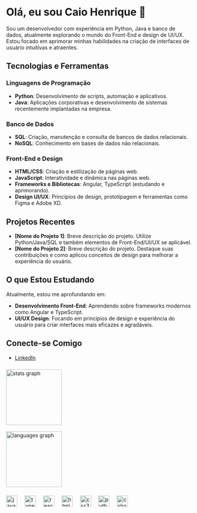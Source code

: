 # Olá, eu sou Caio Henrique 👋

Sou um desenvolvedor com experiência em Python, Java e banco de dados, atualmente explorando o mundo do Front-End e design de UI/UX. Estou focado em aprimorar minhas habilidades na criação de interfaces de usuário intuitivas e atraentes.

## Tecnologias e Ferramentas

### Linguagens de Programação
- **Python**: Desenvolvimento de scripts, automação e aplicativos.
- **Java**: Aplicações corporativas e desenvolvimento de sistemas recentemente implantadas na empresa.

### Banco de Dados
- **SQL**: Criação, manutenção e consulta de bancos de dados relacionais.
- **NoSQL**: Conhecimento em bases de dados não relacionais.

### Front-End e Design
- **HTML/CSS**: Criação e estilização de páginas web.
- **JavaScript**: Interatividade e dinâmica nas páginas web.
- **Frameworks e Bibliotecas**: Angular, TypeScript (estudando e aprimorando).
- **Design UI/UX**: Princípios de design, prototipagem e ferramentas como Figma e Adobe XD.

## Projetos Recentes

- **[Nome do Projeto 1]**: Breve descrição do projeto. Utilize Python/Java/SQL e também elementos de Front-End/UI/UX se aplicável.
- **[Nome do Projeto 2]**: Breve descrição do projeto. Destaque suas contribuições e como aplicou conceitos de design para melhorar a experiência do usuário.

## O que Estou Estudando

Atualmente, estou me aprofundando em:
- **Desenvolvimento Front-End**: Aprendendo sobre frameworks modernos como Angular e TypeScript.
- **UI/UX Design**: Focando em princípios de design e experiência do usuário para criar interfaces mais eficazes e agradáveis.

## Conecte-se Comigo

- [LinkedIn](https://www.linkedin.com/in/caio-silva361/)

###

<div>
  <img src="https://github-readme-stats.vercel.app/api?username=caiosilvatrofino&hide_title=false&hide_rank=false&show_icons=true&include_all_commits=true&count_private=true&disable_animations=false&theme=dracula&locale=en&hide_border=false" height="150" alt="stats graph"  />
  <br>
   <br>
  <img src="https://github-readme-stats.vercel.app/api/top-langs?username=caiosilvatrofino&locale=en&hide_title=false&layout=compact&card_width=320&langs_count=5&theme=dracula&hide_border=false" height="150" alt="languages graph"  />
</div>

###

<div align="left">
  <img src="https://cdn.jsdelivr.net/gh/devicons/devicon/icons/javascript/javascript-original.svg" height="30" alt="javascript logo"  />
  <img width="12" />
  <img src="https://cdn.jsdelivr.net/gh/devicons/devicon/icons/typescript/typescript-original.svg" height="30" alt="typescript logo"  />
  <img width="12" />
  <img src="https://cdn.jsdelivr.net/gh/devicons/devicon/icons/react/react-original.svg" height="30" alt="react logo"  />
  <img width="12" />
  <img src="https://cdn.jsdelivr.net/gh/devicons/devicon/icons/html5/html5-original.svg" height="30" alt="html5 logo"  />
  <img width="12" />
  <img src="https://cdn.jsdelivr.net/gh/devicons/devicon/icons/css3/css3-original.svg" height="30" alt="css3 logo"  />
  <img width="12" />
  <img src="https://cdn.jsdelivr.net/gh/devicons/devicon/icons/python/python-original.svg" height="30" alt="python logo"  />
  <img width="12" />
  <img src="https://cdn.jsdelivr.net/gh/devicons/devicon/icons/csharp/csharp-original.svg" height="30" alt="csharp logo"  />
</div>

###



